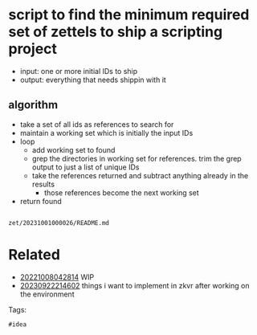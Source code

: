 # script to find the minimum required set of zettels to ship a scripting project

- input: one or more initial IDs to ship
- output: everything that needs shippin with it

## algorithm
- take a set of all ids as references to search for
- maintain a working set which is initially the input IDs
- loop
  - add working set to found
  - grep the directories in working set for references. trim the grep output to just a list of unique IDs
  - take the references returned and subtract anything already in the results
    - those references become the next working set
- return found

```
```

` zet/20231001000026/README.md `

# Related

- [20221008042814](/zet/20221008042814/README.md) WIP
- [20230922214602](/zet/20230922214602/README.md) things i want to implement in zkvr after working on the environment

Tags:

    #idea
